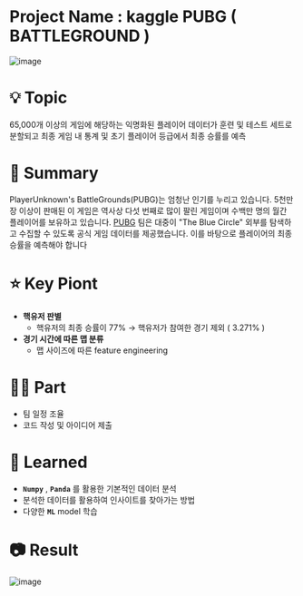 # Project Name : kaggle PUBG ( BATTLEGROUND )
![image](https://user-images.githubusercontent.com/103991575/206652354-9002d317-e8ef-4771-8323-9ddfd9b0a7e7.png)

# 💡 Topic

65,000개 이상의 게임에 해당하는 익명화된 플레이어 데이터가 훈련 및 테스트 세트로 분할되고 최종 게임 내 통계 및 초기 플레이어 등급에서 최종 승률를 예측

# 📝 Summary

PlayerUnknown's BattleGrounds(PUBG)는 엄청난 인기를 누리고 있습니다. 5천만 장 이상이 판매된 이 게임은 역사상 다섯 번째로 많이 팔린 게임이며 수백만 명의 월간 플레이어를 보유하고 있습니다. [PUBG](https://www.pubg.com/) 팀은 대중이 "The Blue Circle" 외부를 탐색하고 수집할 수 있도록 공식 게임 데이터를 제공했습니다. 이를 바탕으로 플레이어의 최종 승률을 예측해야 합니다

# ⭐️ Key Piont

- **핵유저 판별**
    - 핵유저의 최종 승률이 77% → 핵유저가 참여한 경기 제외 ( 3.271% )
- **경기 시간에 따른 맵 분류**
    - 맵 사이즈에 따른 feature engineering

# 🤚🏻 Part

- 팀 일정 조율
- 코드 작성 및 아이디어 제출

# 🤔 Learned

- **`Numpy`** , **`Panda`**  를 활용한 기본적인 데이터 분석
- 분석한 데이터를 활용하여 인사이트를 찾아가는 방법
- 다양한 **`ML`** model 학습

# 📷 Result
![image](https://user-images.githubusercontent.com/103991575/206652276-99854cdb-3189-494e-9d12-844ca0c84bd0.png)
